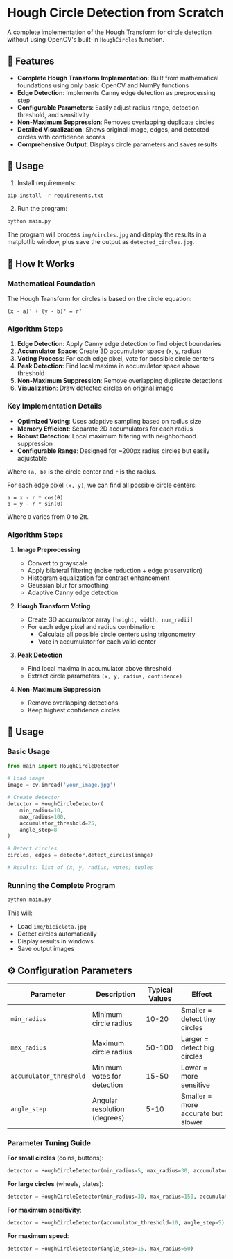 # Hough Circle Detection from Scratch

A complete implementation of the Hough Transform for circle detection without using OpenCV's built-in `HoughCircles` function.

## 🎯 Features

- **Complete Hough Transform Implementation**: Built from mathematical foundations using only basic OpenCV and NumPy functions
- **Edge Detection**: Implements Canny edge detection as preprocessing step
- **Configurable Parameters**: Easily adjust radius range, detection threshold, and sensitivity
- **Non-Maximum Suppression**: Removes overlapping duplicate circles
- **Detailed Visualization**: Shows original image, edges, and detected circles with confidence scores
- **Comprehensive Output**: Displays circle parameters and saves results

## 🚀 Usage

1. Install requirements:
```bash
pip install -r requirements.txt
```

2. Run the program:
```bash
python main.py
```

The program will process `img/circles.jpg` and display the results in a matplotlib window, plus save the output as `detected_circles.jpg`.

## 🔬 How It Works

### Mathematical Foundation

The Hough Transform for circles is based on the circle equation:
```
(x - a)² + (y - b)² = r²
```

### Algorithm Steps

1. **Edge Detection**: Apply Canny edge detection to find object boundaries
2. **Accumulator Space**: Create 3D accumulator space (x, y, radius)
3. **Voting Process**: For each edge pixel, vote for possible circle centers
4. **Peak Detection**: Find local maxima in accumulator space above threshold
5. **Non-Maximum Suppression**: Remove overlapping duplicate detections
6. **Visualization**: Draw detected circles on original image

### Key Implementation Details

- **Optimized Voting**: Uses adaptive sampling based on radius size
- **Memory Efficient**: Separate 2D accumulators for each radius
- **Robust Detection**: Local maximum filtering with neighborhood suppression
- **Configurable Range**: Designed for ~200px radius circles but easily adjustable

Where `(a, b)` is the circle center and `r` is the radius.

For each edge pixel `(x, y)`, we can find all possible circle centers:
```
a = x - r * cos(θ)
b = y - r * sin(θ)
```

Where `θ` varies from 0 to 2π.

### Algorithm Steps

1. **Image Preprocessing**
   - Convert to grayscale
   - Apply bilateral filtering (noise reduction + edge preservation)
   - Histogram equalization for contrast enhancement
   - Gaussian blur for smoothing
   - Adaptive Canny edge detection

2. **Hough Transform Voting**
   - Create 3D accumulator array `[height, width, num_radii]`
   - For each edge pixel and radius combination:
     - Calculate all possible circle centers using trigonometry
     - Vote in accumulator for each valid center

3. **Peak Detection**
   - Find local maxima in accumulator above threshold
   - Extract circle parameters `(x, y, radius, confidence)`

4. **Non-Maximum Suppression**
   - Remove overlapping detections
   - Keep highest confidence circles

## 🚀 Usage

### Basic Usage

```python
from main import HoughCircleDetector

# Load image
image = cv.imread('your_image.jpg')

# Create detector
detector = HoughCircleDetector(
    min_radius=10,
    max_radius=100,
    accumulator_threshold=25,
    angle_step=8
)

# Detect circles
circles, edges = detector.detect_circles(image)

# Results: list of (x, y, radius, votes) tuples
```

### Running the Complete Program

```bash
python main.py
```

This will:
- Load `img/bicicleta.jpg`
- Detect circles automatically
- Display results in windows
- Save output images

## ⚙️ Configuration Parameters

| Parameter | Description | Typical Values | Effect |
|-----------|-------------|----------------|--------|
| `min_radius` | Minimum circle radius | 10-20 | Smaller = detect tiny circles |
| `max_radius` | Maximum circle radius | 50-100 | Larger = detect big circles |
| `accumulator_threshold` | Minimum votes for detection | 15-50 | Lower = more sensitive |
| `angle_step` | Angular resolution (degrees) | 5-10 | Smaller = more accurate but slower |

### Parameter Tuning Guide

**For small circles** (coins, buttons):
```python
detector = HoughCircleDetector(min_radius=5, max_radius=30, accumulator_threshold=15)
```

**For large circles** (wheels, plates):
```python
detector = HoughCircleDetector(min_radius=30, max_radius=150, accumulator_threshold=35)
```

**For maximum sensitivity**:
```python
detector = HoughCircleDetector(accumulator_threshold=10, angle_step=5)
```

**For maximum speed**:
```python
detector = HoughCircleDetector(angle_step=15, max_radius=50)
```